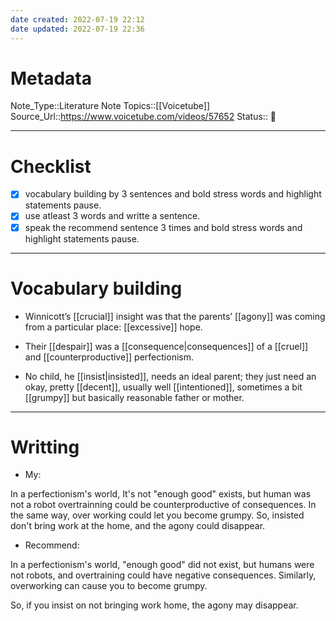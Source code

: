 ```yaml
---
date created: 2022-07-19 22:12
date updated: 2022-07-19 22:36
---
```


# Metadata

Note_Type::Literature Note
Topics::[[Voicetube]]
Source_Url::<https://www.voicetube.com/videos/57652>
Status:: 👶

---

# Checklist

- [x] vocabulary building by 3 sentences and bold stress words and highlight statements pause.
- [x] use atleast 3 words and writte a sentence.
- [x] speak the recommend sentence 3 times and bold stress words and highlight statements pause.

---

# Vocabulary building

- Winnicott’s [[crucial]] insight was that the parents’ [[agony]] was coming from a particular place: [[excessive]] hope.

- Their [[despair]] was a [[consequence|consequences]] of a [[cruel]] and [[counterproductive]] perfectionism.

- No child, he [[insist|insisted]], needs an ideal parent; they just need an okay, pretty [[decent]], usually well [[intentioned]], sometimes a bit [[grumpy]] but basically reasonable father or mother.

---

# Writting

- My:

In a perfectionism's world, It's not "enough good" exists, but human was not a robot overtrainning could be counterproductive of consequences. In the same way, over working could let you become grumpy.
So, insisted don't bring work at the home, and the agony could disappear.

- Recommend:

In a perfectionism's world, "enough good" did not exist, but humans were not robots, and overtraining could have negative consequences.
Similarly, overworking can cause you to become grumpy.

So, if you insist on not bringing work home, the agony may disappear.
